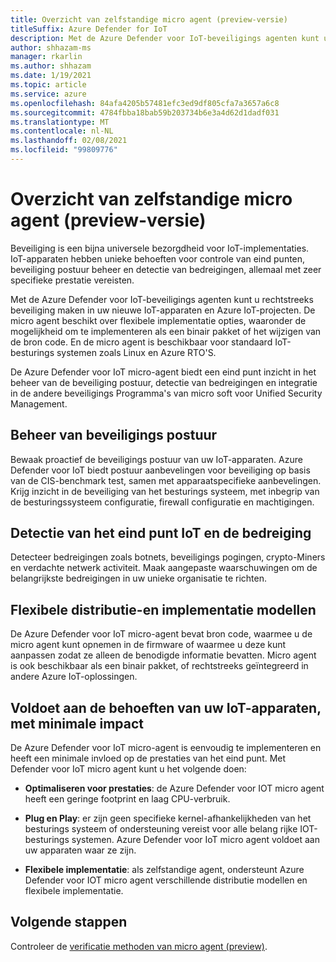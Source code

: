 ```yaml
---
title: Overzicht van zelfstandige micro agent (preview-versie)
titleSuffix: Azure Defender for IoT
description: Met de Azure Defender voor IoT-beveiligings agenten kunt u rechtstreeks beveiliging maken in uw nieuwe IoT-apparaten en Azure IoT-projecten.
author: shhazam-ms
manager: rkarlin
ms.author: shhazam
ms.date: 1/19/2021
ms.topic: article
ms.service: azure
ms.openlocfilehash: 84afa4205b57481efc3ed9df805cfa7a3657a6c8
ms.sourcegitcommit: 4784fbba18bab59b203734b6e3a4d62d1dadf031
ms.translationtype: MT
ms.contentlocale: nl-NL
ms.lasthandoff: 02/08/2021
ms.locfileid: "99809776"
---
```

# <a name="standalone-micro-agent-overview-preview"></a>Overzicht van zelfstandige micro agent (preview-versie)

Beveiliging is een bijna universele bezorgdheid voor IoT-implementaties. IoT-apparaten hebben unieke behoeften voor controle van eind punten, beveiliging postuur beheer en detectie van bedreigingen, allemaal met zeer specifieke prestatie vereisten. 

Met de Azure Defender voor IoT-beveiligings agenten kunt u rechtstreeks beveiliging maken in uw nieuwe IoT-apparaten en Azure IoT-projecten. De micro agent beschikt over flexibele implementatie opties, waaronder de mogelijkheid om te implementeren als een binair pakket of het wijzigen van de bron code. En de micro agent is beschikbaar voor standaard IoT-besturings systemen zoals Linux en Azure RTO'S. 

De Azure Defender voor IoT micro-agent biedt een eind punt inzicht in het beheer van de beveiliging postuur, detectie van bedreigingen en integratie in de andere beveiligings Programma's van micro soft voor Unified Security Management. 

## <a name="security-posture-management"></a>Beheer van beveiligings postuur 

Bewaak proactief de beveiligings postuur van uw IoT-apparaten. Azure Defender voor IoT biedt postuur aanbevelingen voor beveiliging op basis van de CIS-benchmark test, samen met apparaatspecifieke aanbevelingen. Krijg inzicht in de beveiliging van het besturings systeem, met inbegrip van de besturingssysteem configuratie, firewall configuratie en machtigingen. 

## <a name="endpoint-iot-and-ot-threat-detection"></a>Detectie van het eind punt IoT en de bedreiging 

Detecteer bedreigingen zoals botnets, beveiligings pogingen, crypto-Miners en verdachte netwerk activiteit. Maak aangepaste waarschuwingen om de belangrijkste bedreigingen in uw unieke organisatie te richten. 

## <a name="flexible-distribution-and-deployment-models"></a>Flexibele distributie-en implementatie modellen 

De Azure Defender voor IoT micro-agent bevat bron code, waarmee u de micro agent kunt opnemen in de firmware of waarmee u deze kunt aanpassen zodat ze alleen de benodigde informatie bevatten. Micro agent is ook beschikbaar als een binair pakket, of rechtstreeks geïntegreerd in andere Azure IoT-oplossingen. 

## <a name="meets-the-needs-of-your-iot-devices-with-minimal-impact"></a>Voldoet aan de behoeften van uw IoT-apparaten, met minimale impact 

De Azure Defender voor IoT micro-agent is eenvoudig te implementeren en heeft een minimale invloed op de prestaties van het eind punt. Met Defender voor IoT micro agent kunt u het volgende doen:

- **Optimaliseren voor prestaties**: de Azure Defender voor IOT micro agent heeft een geringe footprint en laag CPU-verbruik.  

- **Plug en Play**: er zijn geen specifieke kernel-afhankelijkheden van het besturings systeem of ondersteuning vereist voor alle belang rijke IOT-besturings systemen. Azure Defender voor IoT micro agent voldoet aan uw apparaten waar ze zijn. 

- **Flexibele implementatie**: als zelfstandige agent, ondersteunt Azure Defender voor IOT micro agent verschillende distributie modellen en flexibele implementatie.

## <a name="next-steps"></a>Volgende stappen

Controleer de [verificatie methoden van micro agent (preview)](concept-security-agent-authentication.md).
